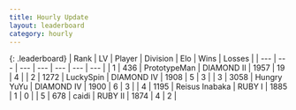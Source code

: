 ```yaml
---
title: Hourly Update
layout: leaderboard
category: hourly
---
```


{: .leaderboard}
| Rank | LV | Player | Division | Elo | Wins | Losses |
| --- | --- | --- | --- | --- | --- | --- |
| <span data-change="0">1</span> | 436 | <span title="ID: 66918">PrototypeMan</span> | DIAMOND II | <span data-change="62">1957</span> | <span data-change="11">19</span> | <span data-change="4">4</span> |
| <span data-change="-">2</span> | 1272 | <span title="ID: 498412">LuckySpin</span> | DIAMOND IV | <span data-change="-">1908</span> | <span data-change="-">5</span> | <span data-change="-">3</span> |
| <span data-change="-1">3</span> | 3058 | <span title="ID: 164871">Hungry YuYu</span> | DIAMOND IV | <span data-change="45">1900</span> | <span data-change="6">6</span> | <span data-change="2">3</span> |
| <span data-change="-">4</span> | 1195 | <span title="ID: 451068">Reisus Inabaka</span> | RUBY I | <span data-change="-">1885</span> | <span data-change="-">1</span> | <span data-change="-">0</span> |
| <span data-change="-">5</span> | 678 | <span title="ID: 517164">caidi</span> | RUBY II | <span data-change="-">1874</span> | <span data-change="-">4</span> | <span data-change="-">2</span> |